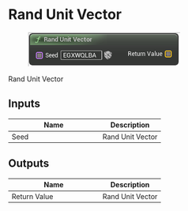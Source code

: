 # Rand Unit Vector

<div align="left" data-full-width="false">

<figure><img src="rand_unit_vector.png" alt=""><figcaption></figcaption></figure>

</div>

Rand Unit Vector

## Inputs

<table>
<thead><tr><th width="170">Name</th><th>Description</th></tr></thead>
<tbody>
<tr><td>Seed</td><td>Rand Unit Vector</td></tr>
</tbody>
</table>

## Outputs

<table>
<thead><tr><th width="170">Name</th><th>Description</th></tr></thead>
<tbody>
<tr><td>Return Value</td><td>Rand Unit Vector</td></tr>
</tbody>
</table>